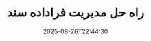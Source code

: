 ---
############################# Static ############################
layout: "family"
date:  2025-08-26T22:44:30
draft: false

product: "Metadata"
product_tag: "metadata"

lang: fa

############################# Head ############################
head_title: "NET، جاوا، Node.js، APIهای پایتون و برنامه‌های دستکاری فراداده آنلاین توسط GroupDocs"
head_description: "APIهای فراداده سند بومی C#.NET و جاوا. خواندن، نوشتن، ویرایش و مقایسه متا اطلاعات همه فرمت های محبوب. تجزیه و تحلیل و صادرات متادیتا"

############################# Header ############################
title: "راه حل مدیریت فراداده سند"
description:  |
  API ها و برنامه هایی برای خواندن، ویرایش، جایگزینی و حذف ابرداده اسناد، تصاویر و سایر فرمت های فایل در پلتفرم های محبوب.

  اطلاعات فراداده پنهان را به فایل ها و اسناد کسب و کار خود اضافه کنید.

  ابرداده‌هایی را که قبلاً در اسناد شما ارائه شده‌اند، اصلاح یا حذف کنید.

  جمع آوری و تجزیه و تحلیل اطلاعات در مورد اسناد و فایل های فوق داده.

############################# Supported Platforms ###############################
supported_platforms:
  enable: true
  head_title: "پلتفرم خود را انتخاب کنید"
  title: "استقلال پلتفرم"
  description: "GroupDocs.Metadata با طیف گسترده ای از سیستم عامل ها و چارچوب ها سازگار است:"
  details_link_title: "بیشتر بدانید"

  items:
    # items loop
    - title: ".NET"
      description: GroupDocs.Metadata .NET 
      color: "blue"
      tag: "net"
      link: "/metadata/net/"
      features_link: "https://docs.groupdocs.com/metadata/net/system-requirements/"
      features:
          # features loop
          - rows: "3"
            content: |
                    .NET Core 3.0 or higher <br> .NET 5.0 or higher <br> .NET Standard 2.1
      
          # features loop
          - rows: "1"
            content: |
                    Windows <br> Linux <br> Mac OS
      
          # features loop
          - rows: "4"
            content: |
                    Microsoft Visual Studio <br> JetBrains Rider <br> Microsoft Visual Code
      
          # features loop
          - rows: "1"
            content: |
                    70+ file formats
      

    # items loop
    - title: "Java"
      description: GroupDocs.Metadata Java
      color: "red"
      tag: "java"
      link: "/metadata/java/"
      features_link: "https://docs.groupdocs.com/metadata/java/system-requirements/"
      features:
          # features loop
          - rows: "3"
            content: |
                    J2SE 7.0 or higher <br> Kotlin
      
          # features loop
          - rows: "1"
            content: |
                    Windows <br> Linux <br> Mac OS
      
          # features loop
          - rows: "4"
            content: |
                    IntelliJ IDEA <br> Eclipse <br> NetBeans
      
          # features loop
          - rows: "1"
            content: |
                    70+ file formats

    # items loop
    - title: "Node.js"
      description: GroupDocs.Metadata Node.js
      color: "green"
      tag: "nodejs-java"
      link: "/metadata/nodejs-java/"
      features_link: "https://docs.groupdocs.com/metadata/nodejs-java/system-requirements/"
      features:
          # features loop
          - rows: "3"
            content: |
                    Node.js 16+ and J2SE 8.0 (1.8)+
      
          # features loop
          - rows: "1"
            content: |
                    Windows <br> Linux <br> Mac OS
      
          # features loop
          - rows: "4"
            content: |
                    Atom <br> Visual Studio Code <br> هر ویرایشگر متن دیگری
      
          # features loop
          - rows: "1"
            content: |
                    70+ file formats

    # items loop
    - title: "Python"
      description: GroupDocs.Metadata Python
      color: "yellow"
      tag: "python-net"
      link: "/metadata/python-net/"
      features_link: "https://docs.groupdocs.com/metadata/python-net/system-requirements/"
      features:
          # features loop
          - rows: "3"
            content: |
                    Python 3.9+ and .Net 6+
      
          # features loop
          - rows: "1"
            content: |
                    Windows <br> Linux <br> Mac OS
      
          # features loop
          - rows: "4"
            content: |
                    IDLE <br> PyCharm <br> Visual Studio Code
      
          # features loop
          - rows: "1"
            content: |
                    70+ file formats

    # items loop
    - title: "CLI .NET"
      description: GroupDocs.Metadata CLI for .NET
      color: "gray"
      tag: "cli-net"
      link: "/metadata/cli-net/"
      features_link: "https://docs.groupdocs.com/metadata/net/system-requirements/"
      features:
          # features loop
          - rows: "3"
            content: |
                    .NET Core 3.0 or higher <br> .NET 5.0 or higher <br> .NET Standard 2.1
      
          # features loop
          - rows: "1"
            content: |
                    Windows <br> Linux <br> Mac OS
      
          # features loop
          - rows: "4"
            content: |
                    Command Prompt, Bash, PowerShell, etc.
      
          # features loop
          - rows: "1"
            content: |
                    70+ file formats

############################# Features ###############################
features:
  enable: true
  title: "بررسی ویژگی‌های GroupDocs.Metadata"
  description: "راه حل ما برای دستکاری ابرداده ها در بسیاری از فرمت های فایل محبوب از جمله تصاویر و اسناد اداری طراحی شده است."

  items:
    # items loop
    - icon: "protect"
      title: "حفاظت از اطلاعات کسب و کار"
      content: "ابرداده های مخفی را به فایل ها و اسناد حساس خود اضافه کنید."

    # items loop
    - icon: "control"
      title: "کنترل فراداده سند"
      content: "جمع آوری اطلاعات دقیق در مورد ابرداده های موجود در اسناد."

    # items loop
    - icon: "manipulate"
      title: "اطلاعات فراداده را دستکاری کنید"
      content: "محتوا را تغییر دهید یا ابرداده را در بسیاری از فرمت های فایل پشتیبانی شده حذف کنید."

    # items loop
    - icon: "additional"
      title: "ویژگی های مختلف اضافی"
      content: "دریافت پیش نمایش سند، استخراج بسته های ابرداده و غیره"

############################# Code Samples ###############################
code_samples:
  enable: true
  title: "از اسناد با استفاده از ابرداده محافظت کنید"
  description: "نمونه‌های کد عملیات معمولی GroupDocs.Metadata."

  items:
    # items loop
    - title: "ابرداده های غیر ضروری را از تصاویر و اسناد حذف کنید"
      content: "GroupDocs.Metadata به شما کمک می کند تا به راحتی اطلاعات پنهان را از فایل ها و اسناد خود حذف کنید. می توانید به سرعت جزئیاتی مانند زمان و مکان گرفتن یک تصویر را حذف کنید یا اطلاعات نویسنده و ویرایشگر را از اسناد Office حذف کنید."
      samples:
          # samples loop
          - language: "C#"
            color: "blue"
            content: |
                    <code class="language-csharp" data-lang="csharp">
                        // مسیر یک سند را به سازنده Metadata منتقل کنید

                        using (Metadata metadata = new Metadata("source.docx"))
                        {
                            // ویژگی های سند متصل به سازنده و ویرایشگر را حذف کنید
                            var affected = metadata.RemoveProperties(
                                p => p.Tags.Contains(Tags.Person.Creator) ||
                                    p.Tags.Contains(Tags.Person.Editor));

                            // نتیجه فرآیند حذف ابرداده
                            Console.WriteLine("Properties removed: {0}", affected);

                            // سند پاک شده را ذخیره کنید
                            metadata.Save("result.docx");
                        }                    
                    </code>

          # samples loop
          - language: "Java"
            color: "red"
            content: |
                    <code class="language-java" data-lang="java">
                        // مسیر یک سند را به سازنده Metadata منتقل کنید

                        try (Metadata metadata = new Metadata("source.docx"){

                            // ویژگی های سند متصل به سازنده و ویرایشگر را حذف کنید
                            int affected = metadata.removeProperties(
                                new ContainsTagSpecification(Tags.getPerson().getCreator()).or(
                                new ContainsTagSpecification(Tags.getPerson().getEditor())));

                            // نتیجه فرآیند حذف ابرداده
                            System.out.println(String.format("Properties removed: %s", affected));

                            // سند پاک شده را ذخیره کنید
                            metadata.save("result.docx");
                        }

                    </code>

          # samples loop
          - language: "TypeScript"
            color: "green"
            content: |
                    <code class="language-java" data-lang="javascript">
                        // مسیر یک سند را به سازنده Metadata منتقل کنید

                        const metadata = new groupdocs.metadata.Metadata("source.docx");
    
                        // ویژگی های سند متصل به سازنده و ویرایشگر را حذف کنید
                        var affected = metadata.removeProperties(
                            new groupdocs.metadata.ContainsTagSpecification(groupdocs.metadata.Tags.getPerson().getCreator()).or(
                            new groupdocs.metadata.ContainsTagSpecification(groupdocs.metadata.Tags.getPerson().getEditor()))
                            );

                        // نتیجه فرآیند حذف ابرداده
                        console.log('Properties removed: ${affected}');

                        // سند پاک شده را ذخیره کنید
                        metadata.save("result.docx");                        

                    </code>

          # samples loop
          - language: "Python"
            color: "yellow"
            content: |
                    <code class="python-net" data-lang="python">
                        import groupdocs.metadata as gm
                        
                        def run():

                            # مسیر یک سند را به سازنده Metadata منتقل کنید
                            with gm.Metadata("input.docx") as metadata:

                                # ویژگی های سند متصل به سازنده و ویرایشگر را حذف کنید
                                specification = gm.search.ContainsTagSpecification(gm.tagging.Tags.person.creator).
                                    either(gm.search.ContainsTagSpecification(gm.tagging.Tags.person.editor)).
                                    either(gm.search.OfTypeSpecification(gm.common.MetadataPropertyType.STRING).
                                    both(gm.search.WithValueSpecification("John")))
                                affected = metadata.remove_properties(specification)

                                # نتیجه فرآیند حذف ابرداده
                                print(f"Properties removed: {affected}")

                                # سند پاک شده را ذخیره کنید
                                metadata.save("output.docx")

                    </code>

############################# Supported Formats ###############################
formats:
  enable: true
  title: "بیش از 70 فرمت پشتیبانی می شود"
  description: "GroupDocs.Metadata به کنترل متادیتا در قالب‌های سند و فایل رایج کمک می‌کند."

############################# Metrics ###############################
metrics:
  enable: true
  title: "دستاوردهای GroupDocs.Metadata"
  description: "معیارهای کلیدی دستاوردهای کتابخانه ما را کشف کنید"

  items:
    # items loop
    - number: "70+"
      title: "فرمت های پشتیبانی شده"
      content: "GroupDocs.Metadata از دستکاری ابرداده برای بیش از 70 فرمت فایل محبوب پشتیبانی می کند."

    # items loop
    - number: "700k"
      title: "دانلودهای NuGet"
      content: "GroupDocs.Metadata برای بسته NET NuGet بیش از 700000 بار دانلود شد."

    # items loop
    - number: "15k"
      title: "Maven دانلود می کند"
      content: "GroupDocs.Metadata دارای 15000 بارگیری در Maven است. مدیریت قدرتمند فراداده جاوا"

    # items loop
    - number: "140+"
      title: "مشتریان خوشحال"
      content: "شرکت‌های معروف و توسعه‌دهندگان منفرد، محصولات GroupDocs را برای ساخت راه‌حل‌های نوآورانه ترجیح می‌دهند."


############################# Customers ###############################
customers:
  enable: true
  title: "مشتریان خوشحال ما"
  description: "محصولات GroupDocs مورد اعتماد بسیاری از مشتریان در سطح جهانی است و در بسیاری از راه حل های تجاری رقابتی در سراسر جهان استفاده می شود."

  items:
    # items loop
    - title: "BenQ Corporation"
      logo: "benq"
      
    # items loop
    - title: "Nasdaq Stock Market"
      logo: "nasdaq"
      
    # items loop
    - title: "AT&T Inc."
      logo: "att"
      
    # items loop
    - title: "Customer logo AstraZeneca"
      logo: "astrazeneca"
      
    # items loop
    - title: "Central Bank of Argentina"
      logo: "argentinacentralbank"
      
    # items loop
    - title: "Roche Holding AG"
      logo: "roche"
      
    # items loop
    - title: "Capita"
      logo: "capita"
      
    # items loop
    - title: "Axa S.A."
      logo: "axa"
      
    # items loop
    - title: "Instructure Inc."
      logo: "instructure"
      
    # items loop
    - title: "Wipro"
      logo: "wipro"


############################# Actions ###############################
actions:
  enable: true
  title: "آماده برای شروع؟"
  description: "ویژگی های GroupDocs.Metadata را به صورت رایگان در برنامه های خود امتحان کنید"

  items:
    # items loop
    - title: ".NET"
      color: "blue"
      link: "/metadata/net/"

    # items loop
    - title: "Java"
      color: "red"
      link: "/metadata/java/"

    # items loop
    - title: "Node.js"
      color: "green"
      link: "/metadata/nodejs-java/"   

    # items loop
    - title: "Python"
      color: "yellow"
      link: "/metadata/python-net/"    

    # items loop
    - title: "CLI"
      color: "gray" 
      link: "/metadata/cli-net/"


############################# FAQ ###############################
faq:
  enable: true
  title: "سوالات متداول"
  description: "آیا در مورد محصول ما سوالی دارید؟ ما پاسخ هایی داریم!"

  items:
    # items loop
    - question: "آیا GroupDocs.Metadata برای پردازش فراداده سند به نرم افزار شخص ثالث نیاز دارد؟"
      answer: "GroupDocs.Metadata به طور مستقل عمل می کند. هیچ کتابخانه خارجی مانند Microsoft Office یا Adobe Acrobat لازم نیست."

    # items loop
    - question: "آیا می توانم قبل از خرید ویژگی های GroupDocs.Metadata را امتحان کنم؟"
      answer: "کاملا! GroupDocs.Metadata یک آزمایش رایگان ارائه می‌دهد. آن را نصب کنید و قابلیت های آن را بررسی کنید. با این حال، لطفاً توجه داشته باشید که نسخه‌های آزمایشی «نشان‌های آزمایشی» را به اسناد شما اضافه می‌کنند و فقط 3 صفحه اول را پردازش می‌کنند. برای تجربه کامل، یک مجوز موقت 30 روزه رایگان برای عملکرد کامل دریافت کنید. جزئیات [اینجا](https://purchase.groupdocs.com/temporary-license/) را بررسی کنید."

    # items loop
    - question: "چه نوع مجوزهایی موجود است؟"
      answer: "به دنبال مجوز GroupDocs.Metadata هستید؟ ما شما را با گزینه های مختلف تحت پوشش قرار داده ایم. از بین مجوزهای متناسب با نیازهای شما، بر اساس عواملی مانند تعداد توسعه دهندگان در تیم شما، مکان های استقرار (مانند دفتر واحد یا محل کار راه دور)، و اینکه آیا توزیع مشتری نهایی به اشتراک گذاری SDK/API با مشتریان نیاز دارد، انتخاب کنید. از طرف دیگر، مجوز استفاده ماهانه را انتخاب کنید، که در آن بر اساس میزان استفاده خود با برنامه های اندازه گیری شده پرداخت می کنید. بیشتر کاوش کنید و مناسب را پیدا کنید [اینجا](https://purchase.groupdocs.com/pricing/metadata/net/)."

############################# Cloud Links ###############################
cloud_links:
  enable: true
  title: "APIهای Low Code شامل GroupDocs.Metadata هستند"
  description: "با استفاده از REST API مبتنی بر ابر ما، ابرداده های حساس را در فایل های تجاری در برنامه خود مدیریت کنید."
  
  items:
    # items loop
    - title: "GroupDocs.Metadata Cloud for cURL"
      content: "با CURL RESTful APIهای دستکاری ابرداده کار کنید تا اطلاعات فراداده PDF، Word، Excel، Presentations، تصاویر و فایل های چندرسانه ای را در برنامه های خود مدیریت کنید."
      icon: "groupdocs_metadata-for-curl"
      link: "https://products.groupdocs.cloud/metadata/curl"

    # items loop
    - title: "GroupDocs.Metadata Cloud for .NET"
      content: "از متادیتا REST API با NET SDK برای افزودن، ویرایش، استخراج، جستجو و حذف ابرداده از قالب‌های سند در برنامه‌های NET استفاده کنید."
      icon: "groupdocs_metadata-for-net"
      link: "https://products.groupdocs.cloud/metadata/net"

    # items loop
    - title: "GroupDocs.Metadata Cloud for Java"
      content: "با استفاده از Metadata SDK برای جاوا، برنامه های جاوا خود را با ویژگی های مدیریت ابرداده قدرتمند تقویت کنید."
      icon: "groupdocs_metadata-for-java"
      link: "https://products.groupdocs.cloud/metadata/java"

############################# App links ###############################
app_links:
  enable: true
  title: "GroupDocs.Metadata هیچ برنامه کدی وجود ندارد"
  description: "برای مدیریت فراداده سند به برنامه وب GroupDocs دسترسی پیدا کنید. بیش از 70 فرمت فایل محبوب را به صورت رایگان در مرورگر مورد علاقه خود پردازش کنید."

  items:
    # items loop
    - title: "GroupDocs.Metadata Total"
      content: "برنامه رایگان برای مشاهده و ویرایش ابرداده های Word، Excel، PDF، PowerPoint و بیش از 70 نوع سند."
      icon: "groupdocs_metadata-app"
      link: "https://products.groupdocs.app/metadata/total"

    # items loop
    - title: "GroupDocs.Metadata DOCX"
      content: "نمایشگر و ویرایشگر فراداده آنلاین رایگان برای اسناد MS Word."
      icon: "groupdocs_words-app"
      link: "https://products.groupdocs.app/metadata/docx"

    # items loop
    - title: "GroupDocs.Metadata PDF"
      content: "اطلاعات فراداده اسناد PDF را به صورت آنلاین مشاهده یا ویرایش کنید."
      icon: "groupdocs_pdf-app"
      link: "https://products.groupdocs.app/metadata/pdf"


      


---